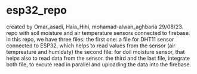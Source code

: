 # esp32_repo
created by Omar_asadi, Haia_Hihi, mohamad-alwan_aghbaria 29/08/23. 
repo with soil moisture and air temperature sensors connected to firebase. 
in this repo, we have three files:
the first one: a file for DHT11 sensor connected to ESP32, which helps to read values from the sensor (air tempreature and humidaty) 
the second file: for doil moisture sensor, that helps also to read data from the sensor. 
the third and the last file, integrate both file, to excute read in parallel and uploading the data into the firebase.   
